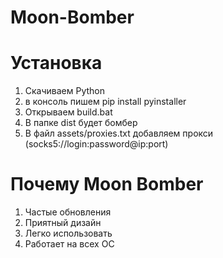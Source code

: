 # Moon-Bomber

# Установка
1. Скачиваем Python 
2. в консоль пишем pip install pyinstaller
3. Открываем build.bat
4. В папке dist будет бомбер
5. В файл assets/proxies.txt добавляем прокси (socks5://login:password@ip:port)

# Почему Moon Bomber
1. Частые обновления
2. Приятный дизайн
3. Легко использовать
4. Работает на всех ОС
